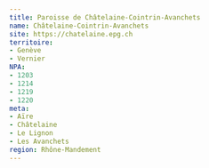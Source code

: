 ```yaml
---
title: Paroisse de Châtelaine-Cointrin-Avanchets
name: Châtelaine-Cointrin-Avanchets
site: https://chatelaine.epg.ch
territoire:
- Genève
- Vernier
NPA:
- 1203
- 1214
- 1219
- 1220
meta:
- Aïre
- Châtelaine
- Le Lignon
- Les Avanchets
region: Rhône-Mandement
---
```

